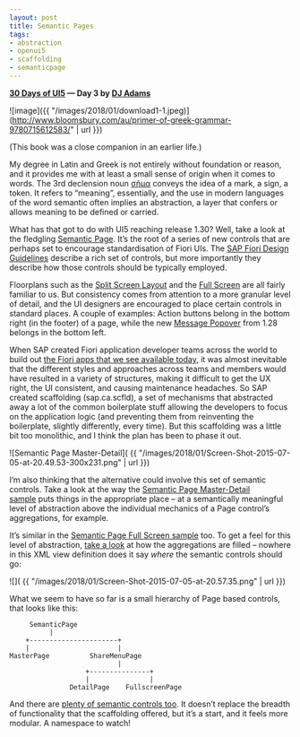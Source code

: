 ```yaml
---
layout: post
title: Semantic Pages
tags:
- abstraction
- openui5
- scaffolding
- semanticpage
---
```


**[30 Days of UI5](/2015/07/04/30-days-of-ui5/)  &mdash; Day 3 by [DJ Adams](//qmacro.org/about/)**

![image]({{ "/images/2018/01/download1-1.jpeg)](http://www.bloomsbury.com/au/primer-of-greek-grammar-9780715612583/" | url }})

(This book was a close companion in an earlier life.)

My degree in Latin and Greek is not entirely without foundation or reason, and it provides me with at least a small sense of origin when it comes to words. The 3rd declension noun [σῆμα](https://en.wiktionary.org/wiki/%CF%83%E1%BF%86%CE%BC%CE%B1) conveys the idea of a mark, a sign, a token. It refers to “meaning”, essentially, and the use in modern languages of the word semantic often implies an abstraction, a layer that confers or allows meaning to be defined or carried.

What has that got to do with UI5 reaching release 1.30? Well, take a look at the fledgling [Semantic Page](https://openui5beta.hana.ondemand.com/explored.html#/entity/sap.m.semantic.SemanticPage/samples). It’s the root of a series of new controls that are perhaps set to encourage standardisation of Fiori UIs. The [SAP Fiori Design Guidelines](http://experience.sap.com/fiori-design/) describe a rich set of controls, but more importantly they describe how those controls should be typically employed.

Floorplans such as the [Split Screen Layout](http://experience.sap.com/fiori-design/floorplans/split-screen/) and the [Full Screen](http://experience.sap.com/fiori-design/floorplans/full-screen/) are all fairly familiar to us. But consistency comes from attention to a more granular level of detail, and the UI designers are encouraged to place certain controls in standard places. A couple of examples: Action buttons belong in the bottom right (in the footer) of a page, while the new [Message Popover](https://openui5.hana.ondemand.com/explored.html#/entity/sap.m.MessagePopover/samples) from 1.28 belongs in the bottom left.

When SAP created Fiori application developer teams across the world to build out [the Fiori apps that we see available today](fioriappslibrary.hana.ondemand.com/sap/fix/externalViewer/), it was almost inevitable that the different styles and approaches across teams and members would have resulted in a variety of structures, making it difficult to get the UX right, the UI consistent, and causing maintenance headaches. So SAP created scaffolding (sap.ca.scfld), a set of mechanisms that abstracted away a lot of the common boilerplate stuff allowing the developers to focus on the application logic (and preventing them from reinventing the boilerplate, slightly differently, every time). But this scaffolding was a little bit too monolithic, and I think the plan has been to phase it out.

![Semantic Page Master-Detail]( {{ "/images/2018/01/Screen-Shot-2015-07-05-at-20.49.53-300x231.png" | url }})

I’m also thinking that the alternative could involve this set of semantic controls. Take a look at the way the [Semantic Page Master-Detail sample](https://openui5beta.hana.ondemand.com/explored.html#/sample/sap.m.sample.SemanticPage/preview) puts things in the appropriate place – at a semantically meaningful level of abstraction above the individual mechanics of a Page control’s aggregations, for example.

It’s similar in the [Semantic Page Full Screen sample](https://openui5beta.hana.ondemand.com/explored.html#/sample/sap.m.sample.SemanticPageFullScreen/preview) too. To get a feel for this level of abstraction, [take a look](https://openui5beta.hana.ondemand.com/explored.html#/sample/sap.m.sample.SemanticPageFullScreen/code) at how the aggregations are filled – nowhere in this XML view definition does it say *where* the semantic controls should go:

![]( {{ "/images/2018/01/Screen-Shot-2015-07-05-at-20.57.35.png" | url }})

What we seem to have so far is a small hierarchy of Page based controls, that looks like this:

```
     SemanticPage 
          | 
    +----------------------+
    |                      | 
MasterPage          ShareMenuPage
                           |
                   +---------------+
                   |               |
               DetailPage    FullscreenPage
```

And there are [plenty of semantic controls too](https://openui5beta.hana.ondemand.com/index.html#docs/api/symbols/sap.m.semantic.html). It doesn’t replace the breadth of functionality that the scaffolding offered, but it’s a start, and it feels more modular. A namespace to watch!


